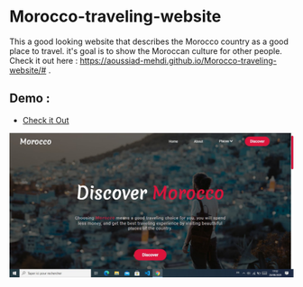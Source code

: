 # Morocco-traveling-website
This a good looking website that describes the Morocco country as a good place to travel. it's goal is to show the Moroccan culture for other people.
Check it out here : https://aoussiad-mehdi.github.io/Morocco-traveling-website/# .

## Demo : 
- [Check it Out](https://aoussiad-mehdi.github.io/Morocco-traveling-website/index.html#)

![](images/hero.jpg)
